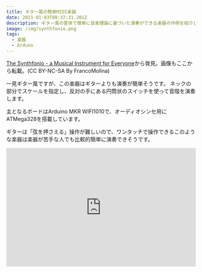 ```yaml
---
title: ギター風の簡単MIDI楽器
date: 2021-01-03T08:37:31.201Z
description: ギター風の筐体で簡単に音楽理論に基づいた演奏ができる楽器の作例を紹介します。
image: /img/synthfonio.png
tags:
  - 楽器
  - Arduno
---
```

[The Synthfonio - a Musical Instrument for Everyone](https://www.instructables.com/The-Synthfonio-a-Musical-Instrument-for-Everyone/)から発見。画像もここから転載。(CC BY-NC-SA By FrancoMolina)

一見ギター風ですが、この楽器はギターよりも演奏が簡単そうです。
ネックの部分でスケールを指定し、反対の手にある円筒状のスイッチを使って音階を演奏します。

主となるボードはArduino MKR WIFI1010で、オーディオシンセ用にATMega328を搭載しています。

ギターは「弦を押さえる」操作が難しいので、ワンタッチで操作できるこのような楽器は楽器が苦手な人でも比較的簡単に演奏できそうです。

<iframe width="100%" height="315" src="https://www.youtube.com/embed/ebnr9OELv9g" frameborder="0" allow="accelerometer; autoplay; clipboard-write; encrypted-media; gyroscope; picture-in-picture" allowfullscreen></iframe>
